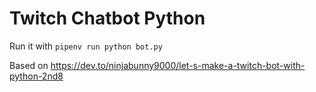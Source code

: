 # Twitch Chatbot Python 
Run it with `pipenv run python bot.py`

Based on https://dev.to/ninjabunny9000/let-s-make-a-twitch-bot-with-python-2nd8